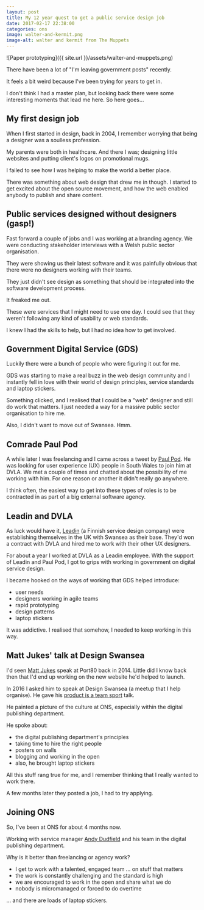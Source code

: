 ```yaml
---
layout: post  
title: My 12 year quest to get a public service design job
date: 2017-02-17 22:38:00  
categories: ons
image: walter-and-kermit.png
image-alt: walter and kermit from The Muppets
---
```


![Paper prototyping]({{ site.url }}/assets/walter-and-muppets.png)

There have been a lot of "I'm leaving government posts" recently.

It feels a bit weird because I've been trying for years to get in.

I don't think I had a master plan, but looking back there were some interesting moments that lead me here. So here goes…

## My first design job

When I first started in design, back in 2004, I remember worrying that being a designer was a soulless profession.

My parents were both in healthcare. And there I was; designing little websites and putting client's logos on promotional mugs.

I failed to see how I was helping to make the world a better place.

There was something about web design that drew me in though. I started to get excited about the open source movement, and how the web enabled anybody to publish and share content.

## Public services designed without designers (gasp!)

Fast forward a couple of jobs and I was working at a branding agency. We were conducting stakeholder interviews with a Welsh public sector organisation.

They were showing us their latest software and it was painfully obvious that there were no designers working with their teams.

They just didn't see design as something that should be integrated into the software development process.

It freaked me out.

These were services that I might need to use one day. I could see that they weren't following any kind of usability or web standards.

I knew I had the skills to help, but I had no idea how to get involved.

## Government Digital Service (GDS)

Luckily there were a bunch of people who were figuring it out for me.

GDS was starting to make a real buzz in the web design community and I instantly fell in love with their world of design principles, service standards and laptop stickers.

Something clicked, and I realised that I could be a "web" designer and still do work that matters. I just needed a way for a massive public sector organisation to hire me.

Also, I didn't want to move out of Swansea. Hmm.

## Comrade Paul Pod

A while later I was freelancing and I came across a tweet by [Paul Pod](https://twitter.com/paulpod). He was looking for user experience (UX) people in South Wales to join him at DVLA. We met a couple of times and chatted about the possibility of me working with him. For one reason or another it didn't really go anywhere.

I think often, the easiest way to get into these types of roles is to be contracted in as part of a big external software agency.

## Leadin and DVLA

As luck would have it, [Leadin](http://leadin.fi/) (a Finnish service design company) were establishing themselves in the UK with Swansea as their base. They'd won a contract with DVLA and hired me to work with their other UX designers.

For about a year I worked at DVLA as a Leadin employee. With the support of Leadin and Paul Pod, I got to grips with working in government on digital service design.

I became hooked on the ways of working that GDS helped introduce:

- user needs
- designers working in agile teams
- rapid prototyping
- design patterns
- laptop stickers

It was addictive. I realised that somehow, I needed to keep working in this way.

## Matt Jukes' talk at Design Swansea

I'd seen [Matt Jukes](https://twitter.com/jukesie) speak at Port80 back in 2014. Little did I know back then that I'd end up working on the new website he'd helped to launch.

In 2016 I asked him to speak at Design Swansea (a meetup that I help organise). He gave his [product is a team sport](https://productforthepeople.xyz/product-is-a-team-sport-c50d234745e#.g3eauj6qu) talk.

He painted a picture of the culture at ONS, especially within the digital publishing department.

He spoke about:

- the digital publishing department's principles
- taking time to hire the right people
- posters on walls
- blogging and working in the open
- also, he brought laptop stickers

All this stuff rang true for me, and I remember thinking that I really wanted to work there.

A few months later they posted a job, I had to try applying.

## Joining ONS

So, I've been at ONS for about 4 months now.

Working with service manager [Andy Dudfield](https://twitter.com/mr_dudders) and his team in the digital publishing department.

Why is it better than freelancing or agency work?

- I get to work with a talented, engaged team … on stuff that matters
- the work is constantly challenging and the standard is high
- we are encouraged to work in the open and share what we do
- nobody is micromanaged or forced to do overtime

… and there are loads of laptop stickers.
